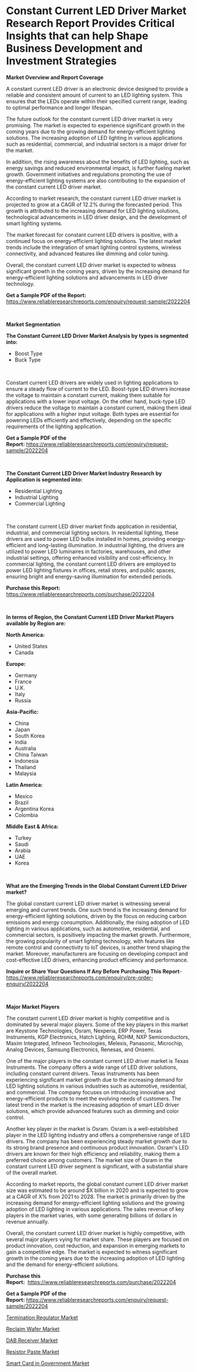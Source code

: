 <p><h1>Constant Current LED Driver Market Research Report Provides Critical Insights that can help Shape Business Development and Investment Strategies</h1></p><p><strong>Market Overview and Report Coverage</strong></p>
<p><p>A constant current LED driver is an electronic device designed to provide a reliable and consistent amount of current to an LED lighting system. This ensures that the LEDs operate within their specified current range, leading to optimal performance and longer lifespan. </p><p>The future outlook for the constant current LED driver market is very promising. The market is expected to experience significant growth in the coming years due to the growing demand for energy-efficient lighting solutions. The increasing adoption of LED lighting in various applications such as residential, commercial, and industrial sectors is a major driver for the market.</p><p>In addition, the rising awareness about the benefits of LED lighting, such as energy savings and reduced environmental impact, is further fueling market growth. Government initiatives and regulations promoting the use of energy-efficient lighting systems are also contributing to the expansion of the constant current LED driver market.</p><p>According to market research, the constant current LED driver market is projected to grow at a CAGR of 12.2% during the forecasted period. This growth is attributed to the increasing demand for LED lighting solutions, technological advancements in LED driver design, and the development of smart lighting systems.</p><p>The market forecast for constant current LED drivers is positive, with a continued focus on energy-efficient lighting solutions. The latest market trends include the integration of smart lighting control systems, wireless connectivity, and advanced features like dimming and color tuning.</p><p>Overall, the constant current LED driver market is expected to witness significant growth in the coming years, driven by the increasing demand for energy-efficient lighting solutions and advancements in LED driver technology.</p></p>
<p><strong>Get a Sample PDF of the Report:</strong> <a href="https://www.reliableresearchreports.com/enquiry/request-sample/2022204">https://www.reliableresearchreports.com/enquiry/request-sample/2022204</a></p>
<p>&nbsp;</p>
<p><strong>Market Segmentation</strong></p>
<p><strong>The Constant Current LED Driver Market Analysis by types is segmented into:</strong></p>
<p><ul><li>Boost Type</li><li>Buck Type</li></ul></p>
<p>&nbsp;</p>
<p><p>Constant current LED drivers are widely used in lighting applications to ensure a steady flow of current to the LED. Boost-type LED drivers increase the voltage to maintain a constant current, making them suitable for applications with a lower input voltage. On the other hand, buck-type LED drivers reduce the voltage to maintain a constant current, making them ideal for applications with a higher input voltage. Both types are essential for powering LEDs efficiently and effectively, depending on the specific requirements of the lighting application.</p></p>
<p><strong>Get a Sample PDF of the Report:</strong>&nbsp;<a href="https://www.reliableresearchreports.com/enquiry/request-sample/2022204">https://www.reliableresearchreports.com/enquiry/request-sample/2022204</a></p>
<p>&nbsp;</p>
<p><strong>The Constant Current LED Driver Market Industry Research by Application is segmented into:</strong></p>
<p><ul><li>Residential Lighting</li><li>Industrial Lighting</li><li>Commercial Lighting</li></ul></p>
<p>&nbsp;</p>
<p><p>The constant current LED driver market finds application in residential, industrial, and commercial lighting sectors. In residential lighting, these drivers are used to power LED bulbs installed in homes, providing energy-efficient and long-lasting illumination. In industrial lighting, the drivers are utilized to power LED luminaires in factories, warehouses, and other industrial settings, offering enhanced visibility and cost-efficiency. In commercial lighting, the constant current LED drivers are employed to power LED lighting fixtures in offices, retail stores, and public spaces, ensuring bright and energy-saving illumination for extended periods.</p></p>
<p><strong>Purchase this Report:</strong>&nbsp; <a href="https://www.reliableresearchreports.com/purchase/2022204">https://www.reliableresearchreports.com/purchase/2022204</a></p>
<p>&nbsp;</p>
<p><strong>In terms of Region, the Constant Current LED Driver Market Players available by Region are:</strong></p>
<p>
    <p> <strong> North America: </strong>
        <ul>
            <li>United States</li>
            <li>Canada</li>
        </ul>
        </p> 
    <p> <strong> Europe: </strong>
        <ul>
            <li>Germany</li>
            <li>France</li>
            <li>U.K.</li>
            <li>Italy</li>
            <li>Russia</li>
        </ul>
        </p> 
    <p> <strong> Asia-Pacific: </strong>
        <ul>
            <li>China</li>
            <li>Japan</li>
            <li>South Korea</li>
            <li>India</li>
            <li>Australia</li>
            <li>China Taiwan</li>
            <li>Indonesia</li>
            <li>Thailand</li>
            <li>Malaysia</li>
        </ul>
        </p> 
    <p> <strong> Latin America: </strong>
        <ul>
            <li>Mexico</li>
            <li>Brazil</li>
            <li>Argentina Korea</li>
            <li>Colombia</li>
        </ul>
        </p> 
    <p> <strong> Middle East & Africa: </strong>
        <ul>
            <li>Turkey</li>
            <li>Saudi</li>
            <li>Arabia</li>
            <li>UAE</li>
            <li>Korea</li>
        </ul>
    </p>
    </p>
<p>&nbsp;</p>
<p><strong>What are the Emerging Trends in the Global Constant Current LED Driver market?</strong></p>
<p><p>The global constant current LED driver market is witnessing several emerging and current trends. One such trend is the increasing demand for energy-efficient lighting solutions, driven by the focus on reducing carbon emissions and energy consumption. Additionally, the rising adoption of LED lighting in various applications, such as automotive, residential, and commercial sectors, is positively impacting the market growth. Furthermore, the growing popularity of smart lighting technology, with features like remote control and connectivity to IoT devices, is another trend shaping the market. Moreover, manufacturers are focusing on developing compact and cost-effective LED drivers, enhancing product efficiency and performance.</p></p>
<p><strong>Inquire or Share Your Questions If Any Before Purchasing This Report</strong>- <a href="https://www.reliableresearchreports.com/enquiry/pre-order-enquiry/2022204">https://www.reliableresearchreports.com/enquiry/pre-order-enquiry/2022204</a></p>
<p>&nbsp;</p>
<p><strong>Major Market Players</strong></p>
<p><p>The constant current LED driver market is highly competitive and is dominated by several major players. Some of the key players in this market are Keystone Technologies, Osram, Nexperia, ERP Power, Texas Instruments, KGP Electronics, Hatch Lighting, ROHM, NXP Semiconductors, Maxim Integrated, Infineon Technologies, Melexis, Panasonic, Microchip, Analog Devices, Samsung Electronics, Renesas, and Onsemi.</p><p>One of the major players in the constant current LED driver market is Texas Instruments. The company offers a wide range of LED driver solutions, including constant current drivers. Texas Instruments has been experiencing significant market growth due to the increasing demand for LED lighting solutions in various industries such as automotive, residential, and commercial. The company focuses on introducing innovative and energy-efficient products to meet the evolving needs of customers. The latest trend in the market is the increasing adoption of smart LED driver solutions, which provide advanced features such as dimming and color control.</p><p>Another key player in the market is Osram. Osram is a well-established player in the LED lighting industry and offers a comprehensive range of LED drivers. The company has been experiencing steady market growth due to its strong brand presence and continuous product innovation. Osram's LED drivers are known for their high efficiency and reliability, making them a preferred choice among customers. The market size of Osram in the constant current LED driver segment is significant, with a substantial share of the overall market.</p><p>According to market reports, the global constant current LED driver market size was estimated to be around $X billion in 2020 and is expected to grow at a CAGR of X% from 2021 to 2028. The market is primarily driven by the increasing demand for energy-efficient lighting solutions and the growing adoption of LED lighting in various applications. The sales revenue of key players in the market varies, with some generating billions of dollars in revenue annually.</p><p>Overall, the constant current LED driver market is highly competitive, with several major players vying for market share. These players are focused on product innovation, cost reduction, and expansion in emerging markets to gain a competitive edge. The market is expected to witness significant growth in the coming years due to the increasing adoption of LED lighting and the demand for energy-efficient solutions.</p></p>
<p><strong>Purchase this Report:</strong>&nbsp;&nbsp;<a href="https://www.reliableresearchreports.com/purchase/2022204">https://www.reliableresearchreports.com/purchase/2022204</a></p>
<p></p>
<p><strong>Get a Sample PDF of the Report:</strong>&nbsp;<a href="https://www.reliableresearchreports.com/enquiry/request-sample/2022204">https://www.reliableresearchreports.com/enquiry/request-sample/2022204</a></p>
<p><p><a href="https://github.com/arionmp/Market-Research-Report-List-1/blob/main/termination-regulator-market.md">Termination Regulator Market</a></p><p><a href="https://github.com/nicoletavirag/Market-Research-Report-List-1/blob/main/reclaim-wafer-market.md">Reclaim Wafer Market</a></p><p><a href="https://github.com/changoleonlaverguenzanoexiste/Market-Research-Report-List-1/blob/main/dab-receiver-market.md">DAB Receiver Market</a></p><p><a href="https://github.com/zeberleansnyderallisonwjfli/Market-Research-Report-List-1/blob/main/resistor-paste-market.md">Resistor Paste Market</a></p><p><a href="https://github.com/wwwkeltoum/Market-Research-Report-List-1/blob/main/smart-card-in-government-market.md">Smart Card in Government Market</a></p></p>